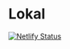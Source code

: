 # Lokal

[![Netlify Status](https://api.netlify.com/api/v1/badges/b6647dd8-1371-4b19-971b-90f97b2bc0b0/deploy-status?branch=main)](https://app.netlify.com/sites/lokal-webapp/deploys)
